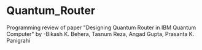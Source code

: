 # Quantum_Router
Programming review of paper "Designing Quantum Router in IBM Quantum Computer" by -Bikash K. Behera, Tasnum Reza, Angad Gupta, Prasanta K. Panigrahi
